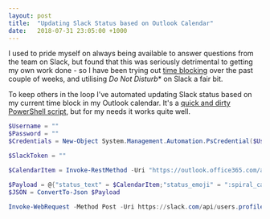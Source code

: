 ```yaml
---
layout: post
title:  "Updating Slack Status based on Outlook Calendar"
date:   2018-07-31 23:05:00 +1000
---
```


I used to pride myself on always being available to answer questions from the team on Slack, but found that this was seriously detrimental to getting my own work done - so I have been trying out [time blocking](http://calnewport.com/blog/2013/12/21/deep-habits-the-importance-of-planning-every-minute-of-your-work-day/) over the past couple of weeks, and utilising *Do Not Disturb** on Slack a fair bit.

To keep others in the loop I've automated updating Slack status based on my current time block in my Outlook calendar. It's a [quick and dirty PowerShell script](https://github.com/teejayen/powershell-snippets/blob/master/Set-SlackStatus.ps1), but for my needs it works quite well.

```PowerShell
$Username = ""
$Password = ""
$Credentials = New-Object System.Management.Automation.PsCredential($Username,(ConvertTo-SecureString $Password -AsPlainText -Force))

$SlackToken = ""

$CalendarItem = Invoke-RestMethod -Uri "https://outlook.office365.com/api/v1.0/users/$UserName/calendarview?startDateTime=$((Get-Date).AddHours(-10))&endDateTime=$((Get-Date).AddHours(-10))" -Credential $Credentials | foreach-object{ $_.Value } | Select-Object -ExpandProperty Subject

$Payload = @{"status_text" = $CalendarItem;"status_emoji" = ":spiral_calendar_pad:"}
$JSON = ConvertTo-Json $Payload

Invoke-WebRequest -Method Post -Uri https://slack.com/api/users.profile.set?token=$SlackToken"&"profile=$JSON
```